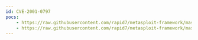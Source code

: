 ```yaml
---
id: CVE-2001-0797
pocs:
    - https://raw.githubusercontent.com/rapid7/metasploit-framework/master/modules/exploits/dialup/multi/login/manyargs.rb
    - https://raw.githubusercontent.com/rapid7/metasploit-framework/master/modules/exploits/solaris/telnet/ttyprompt.rb
---
```


